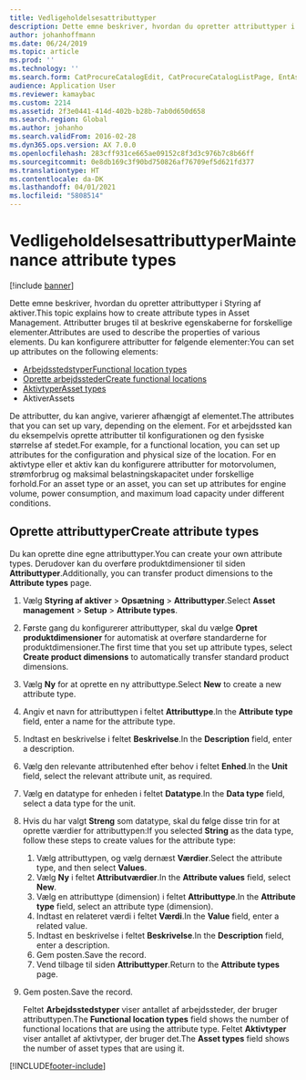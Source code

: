 ```yaml
---
title: Vedligeholdelsesattributtyper
description: Dette emne beskriver, hvordan du opretter attributtyper i Styring af aktiver.
author: johanhoffmann
ms.date: 06/24/2019
ms.topic: article
ms.prod: ''
ms.technology: ''
ms.search.form: CatProcureCatalogEdit, CatProcureCatalogListPage, EntAssetFunctionalLocationTypeCopy, EntAssetAttributeType, EntAssetAttributeTypeValue, EntAssetFunctionalLocationType
audience: Application User
ms.reviewer: kamaybac
ms.custom: 2214
ms.assetid: 2f3e0441-414d-402b-b28b-7ab0d650d658
ms.search.region: Global
ms.author: johanho
ms.search.validFrom: 2016-02-28
ms.dyn365.ops.version: AX 7.0.0
ms.openlocfilehash: 283cff931ce665ae09152c8f3d3c976b7c8b66ff
ms.sourcegitcommit: 0e8db169c3f90bd750826af76709ef5d621fd377
ms.translationtype: HT
ms.contentlocale: da-DK
ms.lasthandoff: 04/01/2021
ms.locfileid: "5808514"
---
```

# <a name="maintenance-attribute-types"></a><span data-ttu-id="499dd-103">Vedligeholdelsesattributtyper</span><span class="sxs-lookup"><span data-stu-id="499dd-103">Maintenance attribute types</span></span>

[!include [banner](../../includes/banner.md)]

 

<span data-ttu-id="499dd-104">Dette emne beskriver, hvordan du opretter attributtyper i Styring af aktiver.</span><span class="sxs-lookup"><span data-stu-id="499dd-104">This topic explains how to create attribute types in Asset Management.</span></span> <span data-ttu-id="499dd-105">Attributter bruges til at beskrive egenskaberne for forskellige elementer.</span><span class="sxs-lookup"><span data-stu-id="499dd-105">Attributes are used to describe the properties of various elements.</span></span> <span data-ttu-id="499dd-106">Du kan konfigurere attributter for følgende elementer:</span><span class="sxs-lookup"><span data-stu-id="499dd-106">You can set up attributes on the following elements:</span></span>

- [<span data-ttu-id="499dd-107">Arbejdsstedstyper</span><span class="sxs-lookup"><span data-stu-id="499dd-107">Functional location types</span></span>](../setup-for-functional-locations/functional-location-types.md)
- [<span data-ttu-id="499dd-108">Oprette arbejdssteder</span><span class="sxs-lookup"><span data-stu-id="499dd-108">Create functional locations</span></span>](../functional-locations/create-functional-locations.md)
- [<span data-ttu-id="499dd-109">Aktivtyper</span><span class="sxs-lookup"><span data-stu-id="499dd-109">Asset types</span></span>](../setup-for-objects/object-types.md)
- <span data-ttu-id="499dd-110">Aktiver</span><span class="sxs-lookup"><span data-stu-id="499dd-110">Assets</span></span>

<span data-ttu-id="499dd-111">De attributter, du kan angive, varierer afhængigt af elementet.</span><span class="sxs-lookup"><span data-stu-id="499dd-111">The attributes that you can set up vary, depending on the element.</span></span> <span data-ttu-id="499dd-112">For et arbejdssted kan du eksempelvis oprette attributter til konfigurationen og den fysiske størrelse af stedet.</span><span class="sxs-lookup"><span data-stu-id="499dd-112">For example, for a functional location, you can set up attributes for the configuration and physical size of the location.</span></span> <span data-ttu-id="499dd-113">For en aktivtype eller et aktiv kan du konfigurere attributter for motorvolumen, strømforbrug og maksimal belastningskapacitet under forskellige forhold.</span><span class="sxs-lookup"><span data-stu-id="499dd-113">For an asset type or an asset, you can set up attributes for engine volume, power consumption, and maximum load capacity under different conditions.</span></span>

## <a name="create-attribute-types"></a><span data-ttu-id="499dd-114">Oprette attributtyper</span><span class="sxs-lookup"><span data-stu-id="499dd-114">Create attribute types</span></span>

<span data-ttu-id="499dd-115">Du kan oprette dine egne attributtyper.</span><span class="sxs-lookup"><span data-stu-id="499dd-115">You can create your own attribute types.</span></span> <span data-ttu-id="499dd-116">Derudover kan du overføre produktdimensioner til siden **Attributtyper**.</span><span class="sxs-lookup"><span data-stu-id="499dd-116">Additionally, you can transfer product dimensions to the **Attribute types** page.</span></span>

1. <span data-ttu-id="499dd-117">Vælg **Styring af aktiver** \> **Opsætning** \> **Attributtyper**.</span><span class="sxs-lookup"><span data-stu-id="499dd-117">Select **Asset management** \> **Setup** \> **Attribute types**.</span></span>
2. <span data-ttu-id="499dd-118">Første gang du konfigurerer attributtyper, skal du vælge **Opret produktdimensioner** for automatisk at overføre standarderne for produktdimensioner.</span><span class="sxs-lookup"><span data-stu-id="499dd-118">The first time that you set up attribute types, select **Create product dimensions** to automatically transfer standard product dimensions.</span></span>
3. <span data-ttu-id="499dd-119">Vælg **Ny** for at oprette en ny attributtype.</span><span class="sxs-lookup"><span data-stu-id="499dd-119">Select **New** to create a new attribute type.</span></span>
4. <span data-ttu-id="499dd-120">Angiv et navn for attributtypen i feltet **Attributtype**.</span><span class="sxs-lookup"><span data-stu-id="499dd-120">In the **Attribute type** field, enter a name for the attribute type.</span></span>
5. <span data-ttu-id="499dd-121">Indtast en beskrivelse i feltet **Beskrivelse**.</span><span class="sxs-lookup"><span data-stu-id="499dd-121">In the **Description** field, enter a description.</span></span>
6. <span data-ttu-id="499dd-122">Vælg den relevante attributenhed efter behov i feltet **Enhed**.</span><span class="sxs-lookup"><span data-stu-id="499dd-122">In the **Unit** field, select the relevant attribute unit, as required.</span></span>
7. <span data-ttu-id="499dd-123">Vælg en datatype for enheden i feltet **Datatype**.</span><span class="sxs-lookup"><span data-stu-id="499dd-123">In the **Data type** field, select a data type for the unit.</span></span>
8. <span data-ttu-id="499dd-124">Hvis du har valgt **Streng** som datatype, skal du følge disse trin for at oprette værdier for attributtypen:</span><span class="sxs-lookup"><span data-stu-id="499dd-124">If you selected **String** as the data type, follow these steps to create values for the attribute type:</span></span>

    1. <span data-ttu-id="499dd-125">Vælg attributtypen, og vælg dernæst **Værdier**.</span><span class="sxs-lookup"><span data-stu-id="499dd-125">Select the attribute type, and then select **Values**.</span></span>
    2. <span data-ttu-id="499dd-126">Vælg **Ny** i feltet **Attributværdier**.</span><span class="sxs-lookup"><span data-stu-id="499dd-126">In the **Attribute values** field, select **New**.</span></span>
    3. <span data-ttu-id="499dd-127">Vælg en attributtype (dimension) i feltet **Attributtype**.</span><span class="sxs-lookup"><span data-stu-id="499dd-127">In the **Attribute type** field, select an attribute type (dimension).</span></span>
    4. <span data-ttu-id="499dd-128">Indtast en relateret værdi i feltet **Værdi**.</span><span class="sxs-lookup"><span data-stu-id="499dd-128">In the **Value** field, enter a related value.</span></span>
    5. <span data-ttu-id="499dd-129">Indtast en beskrivelse i feltet **Beskrivelse**.</span><span class="sxs-lookup"><span data-stu-id="499dd-129">In the **Description** field, enter a description.</span></span>
    6. <span data-ttu-id="499dd-130">Gem posten.</span><span class="sxs-lookup"><span data-stu-id="499dd-130">Save the record.</span></span>
    7. <span data-ttu-id="499dd-131">Vend tilbage til siden **Attributtyper**.</span><span class="sxs-lookup"><span data-stu-id="499dd-131">Return to the **Attribute types** page.</span></span>

9. <span data-ttu-id="499dd-132">Gem posten.</span><span class="sxs-lookup"><span data-stu-id="499dd-132">Save the record.</span></span>

    <span data-ttu-id="499dd-133">Feltet **Arbejdsstedstyper** viser antallet af arbejdssteder, der bruger attributtypen.</span><span class="sxs-lookup"><span data-stu-id="499dd-133">The **Functional location types** field shows the number of functional locations that are using the attribute type.</span></span> <span data-ttu-id="499dd-134">Feltet **Aktivtyper** viser antallet af aktivtyper, der bruger det.</span><span class="sxs-lookup"><span data-stu-id="499dd-134">The **Asset types** field shows the number of asset types that are using it.</span></span>


[!INCLUDE[footer-include](../../../includes/footer-banner.md)]